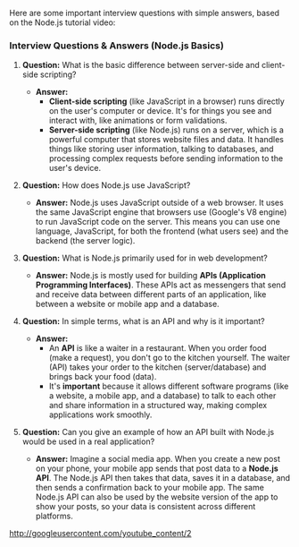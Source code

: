 Here are some important interview questions with simple answers, based on the Node.js tutorial video:

### Interview Questions & Answers (Node.js Basics)

1.  **Question:** What is the basic difference between server-side and client-side scripting?
    * **Answer:**
        * **Client-side scripting** (like JavaScript in a browser) runs directly on the user's computer or device. It's for things you see and interact with, like animations or form validations.
        * **Server-side scripting** (like Node.js) runs on a server, which is a powerful computer that stores website files and data. It handles things like storing user information, talking to databases, and processing complex requests before sending information to the user's device.

2.  **Question:** How does Node.js use JavaScript?
    * **Answer:** Node.js uses JavaScript outside of a web browser. It uses the same JavaScript engine that browsers use (Google's V8 engine) to run JavaScript code on the server. This means you can use one language, JavaScript, for both the frontend (what users see) and the backend (the server logic).

3.  **Question:** What is Node.js primarily used for in web development?
    * **Answer:** Node.js is mostly used for building **APIs (Application Programming Interfaces)**. These APIs act as messengers that send and receive data between different parts of an application, like between a website or mobile app and a database.

4.  **Question:** In simple terms, what is an API and why is it important?
    * **Answer:**
        * An **API** is like a waiter in a restaurant. When you order food (make a request), you don't go to the kitchen yourself. The waiter (API) takes your order to the kitchen (server/database) and brings back your food (data).
        * It's **important** because it allows different software programs (like a website, a mobile app, and a database) to talk to each other and share information in a structured way, making complex applications work smoothly.

5.  **Question:** Can you give an example of how an API built with Node.js would be used in a real application?
    * **Answer:** Imagine a social media app. When you create a new post on your phone, your mobile app sends that post data to a **Node.js API**. The Node.js API then takes that data, saves it in a database, and then sends a confirmation back to your mobile app. The same Node.js API can also be used by the website version of the app to show your posts, so your data is consistent across different platforms.

http://googleusercontent.com/youtube_content/2